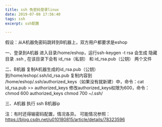 ```yaml
---
title: ssh 免密码登录linux
date: 2019-07-08 17:56:40
tags: ssh
excerpt: ssh配置

---
```


假设：从A机器免密码跳转到B机器上，双方用户都要求是eshop

一、登录到A机器
     进入目录/home/eshop，运行ssh-keygen -t rsa
     会生成 隐藏目录 .ssh , 在该目录下会有 id_rsa（私钥） 和 id_rsa.pub（公钥） 两个文件


二、B机器
    复制A机器生成的id_rsa.pub（公钥）到/home/eshop/.ssh/id_rsa.pub
    复制内容到 /home/eshop/.ssh/authorized_keys（如果没有就新建）中，命令：cat id_rsa.pub >> authorized_keys
    修改authorized_keys权限为600，命令：chmod 600 authorized_keys
    chmod 700 ~/.ssh/


三、A机器
    执行
    ssh B机器ip
    
注：有时还得输密码配置，情况各异。
可能情况参照：https://blog.csdn.net/u010180815/article/details/78323596
